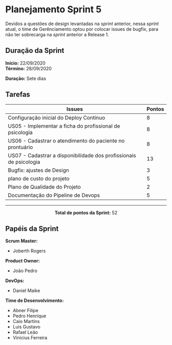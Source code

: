 # Planejamento Sprint 5

<p style="text-align: justify:">
    Devidos a questões de design levantadas na <i>sprint</i> anterior, nessa <i>sprint</i> atual, o time de Gerênciamento optou por colocar issues de bugfix, para não ter sobrecarga na <i>sprint</i> anterior a Release 1. 
</p>

## Duração da Sprint

**Início:** 22/09/2020</br>
**Término:** 28/09/2020

**Duração:** Sete dias

## Tarefas

| Issues | Pontos |
| ------ | ------ |
| Configuração inicial do Deploy Continuo | 8 |
| US05 - Implementar a ficha do profissional de psicologia | 8 |
| US06 - Cadastrar o atendimento do paciente no prontuário | 8 |
| US07 - Cadastrar a disponibilidade dos profissionais de psicologia | 13 |
| Bugfix: ajustes de Design | 3 |
| plano de custo do projeto | 5 |
| Plano de Qualidade do Projeto | 2 |
| Documentação do Pipeline de Devops | 5 |

<hr>

<p style="text-align: center;">
    <span style="font-weight: bold;">Total de pontos da Sprint:</span> 52
</p>

## Papéis da Sprint

**Scrum Master:** 

- Joberth Rogers

**Product Owner:**

- João Pedro

**DevOps:**

- Daniel Maike

**Time de Desenvolvimento:**

- Abner Filipe
- Pedro Henrique
- Caio Martins
- Luis Gustavo
- Rafael Leão
- Vinicius Ferreira
